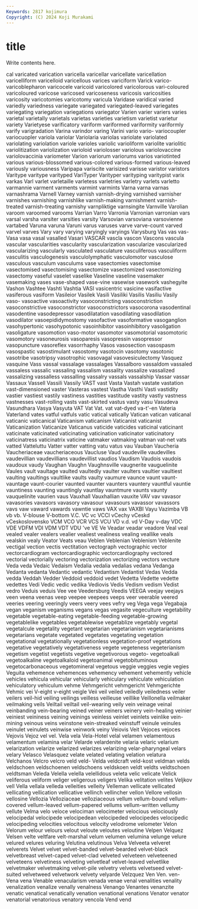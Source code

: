 ```yaml
---
Keywords: 2817 kojimura
Copyright: (C) 2024 Koji Murakami
---
```


# title

Write contents here.



cal varicated varication varicella varicellar varicellate varicellation varicelliform varicelloid
varicellous varices variciform Varick varico- varicoblepharon varicocele varicoid varicolored varicolorous
vari-coloured varicoloured varicose varicosed varicoseness varicosis varicosities varicosity varicotomies varicotomy
varicula Varidase varidical varied variedly variedness variegate variegated variegated-leaved variegates
variegating variegation variegations variegator Varien varier variers varies varietal varietally
varietals varietas varieties varietism varietist varietur variety Varietyese varificatory variform
variformed variformity variformly varify varigradation Varina varindor varing Varini vario
vario- variocoupler variocuopler variola variolar Variolaria variolas variolate variolated variolating
variolation variole varioles variolic varioliform variolite variolitic variolitization variolization varioloid
variolosser variolous variolovaccine variolovaccinia variometer Varion variorum variorums varios variotinted
various various-blossomed various-colored various-formed various-leaved variously variousness Varipapa variscite varisized
varisse varistor varistors Varitype varitype varityped VariTyper Varityper varityping varitypist
varix varkas Varl varlet varletaille varletess varletries varletry varlets varletto
varmannie varment varments varmint varmints Varna varna varnas varnashrama Varnell
Varney varnish varnish-drying varnished varnisher varnishes varnishing varnishlike varnish-making varnishment
varnish-treated varnish-treating varnishy varnpliktige varnsingite Varnville Varolian varoom varoomed varooms
Varrian Varro Varronia Varronian varronian vars varsal varsha varsiter varsities
varsity Varsovian varsoviana varsovienne vartabed Varuna varuna Varuni varus varuses
varve varve-count varved varvel varves Vary vary varying varyingly varyings
Varysburg Vas vas vas- Vasa vasa vasal vasalled Vasari VASCAR
vascla vascon Vascons vascula vascular vascularities vascularity vascularization vascularize vascularized
vascularizing vascularly vasculated vasculature vasculiferous vasculiform vasculitis vasculogenesis vasculolymphatic vasculomotor
vasculose vasculous vasculum vasculums vase vasectomies vasectomise vasectomised vasectomising vasectomize
vasectomized vasectomizing vasectomy vaseful vaselet vaselike Vaseline vaseline vasemaker vasemaking
vases vase-shaped vase-vine vasewise vasework vashegyite Vashon Vashtee Vashti Vashtia
VASI vasicentric vasicine vasifactive vasiferous vasiform Vasileior Vasilek Vasili Vasiliki
Vasilis Vasiliu Vasily vaso- vasoactive vasoactivity vasoconstricting vasoconstriction vasoconstrictive vasoconstrictor
vasoconstrictors vasocorona vasodentinal vasodentine vasodepressor vasodilatation vasodilating vasodilation vasodilator vasoepididymostomy
vasofactive vasoformative vasoganglion vasohypertonic vasohypotonic vasoinhibitor vasoinhibitory vasoligation vasoligature vasomotion
vaso-motor vasomotor vasomotorial vasomotoric vasomotory vasoneurosis vasoparesis vasopressin vasopressor vasopuncture
vasoreflex vasorrhaphy Vasos vasosection vasospasm vasospastic vasostimulant vasostomy vasotocin vasotomy
vasotonic vasotribe vasotripsy vasotrophic vasovagal vasovesiculectomy Vasquez vasquine Vass vassal
vassalage vassalages Vassalboro vassaldom vassaled vassaless vassalic vassaling vassalism vassality
vassalize vassalized vassalizing vassalless vassalling vassalry vassals vassalship Vassar vassar
Vassaux Vassell Vassili Vassily VAST vast Vasta Vastah vastate vastation
vast-dimensioned vaster Vasteras vastest Vastha Vasthi Vasti vastidity vastier vastiest
vastily vastiness vastities vastitude vastity vastly vastness vastnesses vast-rolling vasts
vast-skirted vastus vasty vasu Vasudeva Vasundhara Vasya Vasyuta VAT Vat
Vat. vat vat-dyed va-t'-en Vateria Vaterland vates vatful vatfuls vatic
vatical vatically Vatican vatican vaticanal vaticanic vaticanical Vaticanism vaticanism Vaticanist
vaticanist Vaticanization Vaticanize Vaticanus vaticide vaticides vaticinal vaticinant vaticinate vaticinated
vaticinating vaticination vaticinator vaticinatory vaticinatress vaticinatrix vaticine vatmaker vatmaking vatman
vat-net vats vatted Vatteluttu Vatter vatter vatting vatu vatus vau
Vauban Vaucheria Vaucheriaceae vaucheriaceous Vaucluse Vaud vaudeville vaudevilles vaudevillian vaudevillians
vaudevillist vaudios Vaudism Vaudois vaudois vaudoux vaudy Vaughan Vaughn Vaughnsville
vaugnerite vauguelinite Vaules vault vaultage vaulted vaultedly vaulter vaulters vaultier
vaultiest vaulting vaultings vaultlike vaults vaulty vaumure vaunce vaunt vaunt-
vauntage vaunt-courier vaunted vaunter vaunters vauntery vauntful vauntie vauntiness vaunting
vauntingly vauntlay vauntmure vaunts vaunty vauquelinite vaurien vaus Vauxhall Vauxhallian
vauxite VAV vav vavasor vavasories vavasors vavasory vavasour vavasours vavassor
vavassors vavs vaw vaward vawards vawntie vaws VAX vax VAXBI
Vayu Vazimba VB vb vb. V-blouse V-bottom V.C. VC vc
VCCI vCechy vCeskd vCeskoslovensko VCM VCO VCR VCS VCU VD
v.d. vd V-Day v-day VDC VDE VDFM VDI VDM VDT
VDU 've VE Ve Veadar veadar veadore Veal veal vealed
vealer vealers vealier vealiest vealiness vealing veallike veals vealskin vealy
Veator Veats veau Veblen Veblenian Veblenism Veblenite vectigal vection vectis
vectitation vectograph vectographic vector vectorcardiogram vectorcardiographic vectorcardiography vectored vectorial vectorially
vectoring vectorization vectorizing vectors vecture Veda veda Vedaic Vedaism Vedalia
vedalia vedalias vedana Vedanga Vedanta vedanta Vedantic vedantic Vedantism Vedantist
Vedas Vedda vedda Veddah Vedder Veddoid veddoid vedet Vedetta Vedette
vedette vedettes Vedi Vedic vedic vedika Vediovis Vedis Vedism vedism
Vedist vedro Veduis veduis Vee vee Veedersburg Veedis VEEGA veejay
veejays veen veena veenas veep veepee veepees veeps veer veerable
veered veeries veering veeringly veers veery vees vefry veg Vega
vega Vegabaja vegan veganism veganisms vegans vegas vegasite vegeculture vegetability
vegetable vegetable-eating vegetable-feeding vegetable-growing vegetablelike vegetables vegetablewise vegetablize vegetably vegetal
vegetalcule vegetality vegetant vegetarian vegetarianism vegetarianisms vegetarians vegetate vegetated vegetates
vegetating vegetation vegetational vegetationally vegetationless vegetation-proof vegetations vegetative vegetatively vegetativeness
vegete vegeteness vegeterianism vegetism vegetist vegetists vegetive vegetivorous vegeto- vegetoalkali
vegetoalkaline vegetoalkaloid vegetoanimal vegetobituminous vegetocarbonaceous vegetomineral vegetous veggie veggies vegie
vegies Veguita vehemence vehemences vehemency vehement vehemently vehicle vehicles vehicula
vehicular vehicularly vehiculary vehiculate vehiculation vehiculatory vehiculum vehme Vehmgericht vehmgericht
Vehmgerichte Vehmic vei V-eight v-eight veigle Veii veil veiled veiledly
veiledness veiler veilers veil-hid veiling veilings veilless veilleuse veillike Veillonella
veilmaker veilmaking veils Veiltail veiltail veil-wearing veily vein veinage veinal
veinbanding vein-bearing veined veiner veiners veinery vein-healing veinier veiniest veininess
veining veinings veinless veinlet veinlets veinlike vein-mining veinous veins veinstone
vein-streaked veinstuff veinule veinules veinulet veinulets veinwise veinwork veiny Veiovis
Veit Vejoces vejoces Vejovis Vejoz vel vel. Vela vela Vela-Hotel
velal velamen velamentous velamentum velamina velar Velarde velardenite velaria velaric
velarium velarization velarize velarized velarizes velarizing velar-pharyngeal velars velary Velasco
Velasquez velate velated velating velation velatura Velchanos Velcro velcro veld
veld- Velda veldcraft veld-kost veldman velds veldschoen veldschoenen veldschoens veldskoen
veldt veldts veldtschoen veldtsman Veleda Velella velella velellidous veleta velic
velicate Velick veliferous veliform veliger veligerous veligers Velika velitation velites
Veljkov vell Vella vellala velleda velleities velleity Velleman vellicate vellicated
vellicating vellication vellicative vellinch vellincher vellon Vellore vellosin vellosine Vellozia
Velloziaceae velloziaceous vellum vellum-bound vellum-covered vellum-leaved vellum-papered vellums vellum-written vellumy
vellute Velma velo veloce velociman velocimeter velocious velociously velocipedal velocipede
velocipedean velocipeded velocipedes velocipedic velocipeding velocities velocitous velocity velodrome velometer
Velon Velorum velour velours velout veloute veloutes veloutine Velpen Velquez
Velsen velte veltfare velt-marshal velum velumen velumina velunge velure velured
velures veluring Velutina velutinous Velva Velveeta velveret velverets Velvet velvet
velvet-banded velvet-bearded velvet-black velvetbreast velvet-caped velvet-clad velveted velveteen velveteened velveteens
velvetiness velveting velvetleaf velvet-leaved velvetlike velvetmaker velvetmaking velvet-pile velvetry velvets
velvetseed velvet-suited velvetweed velvetwork velvety velyarde Velzquez Ven Ven. ven-
Vena vena Venable venacularism venada venae venal venalities venality venalization
venalize venally venalness Venango Venantes venanzite venatic venatical venatically venation
venational venations Venator venator venatorial venatorious venatory vencola Vend vend
